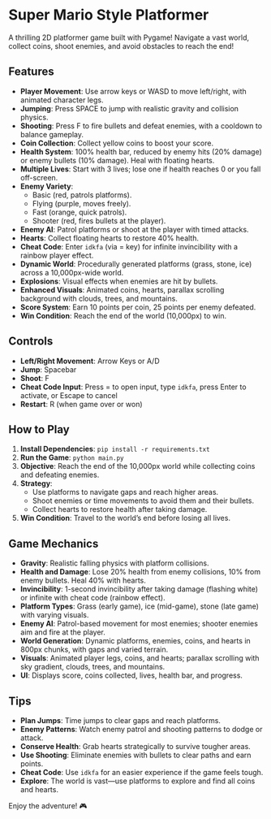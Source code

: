# Super Mario Style Platformer

A thrilling 2D platformer game built with Pygame! Navigate a vast world, collect coins, shoot enemies, and avoid obstacles to reach the end!

## Features

- **Player Movement**: Use arrow keys or WASD to move left/right, with animated character legs.
- **Jumping**: Press SPACE to jump with realistic gravity and collision physics.
- **Shooting**: Press F to fire bullets and defeat enemies, with a cooldown to balance gameplay.
- **Coin Collection**: Collect yellow coins to boost your score.
- **Health System**: 100% health bar, reduced by enemy hits (20% damage) or enemy bullets (10% damage). Heal with floating hearts.
- **Multiple Lives**: Start with 3 lives; lose one if health reaches 0 or you fall off-screen.
- **Enemy Variety**:
  - Basic (red, patrols platforms).
  - Flying (purple, moves freely).
  - Fast (orange, quick patrols).
  - Shooter (red, fires bullets at the player).
- **Enemy AI**: Patrol platforms or shoot at the player with timed attacks.
- **Hearts**: Collect floating hearts to restore 40% health.
- **Cheat Code**: Enter `idkfa` (via = key) for infinite invincibility with a rainbow player effect.
- **Dynamic World**: Procedurally generated platforms (grass, stone, ice) across a 10,000px-wide world.
- **Explosions**: Visual effects when enemies are hit by bullets.
- **Enhanced Visuals**: Animated coins, hearts, parallax scrolling background with clouds, trees, and mountains.
- **Score System**: Earn 10 points per coin, 25 points per enemy defeated.
- **Win Condition**: Reach the end of the world (10,000px) to win.

## Controls

- **Left/Right Movement**: Arrow Keys or A/D
- **Jump**: Spacebar
- **Shoot**: F
- **Cheat Code Input**: Press = to open input, type `idkfa`, press Enter to activate, or Escape to cancel
- **Restart**: R (when game over or won)

## How to Play

1. **Install Dependencies**: `pip install -r requirements.txt`
2. **Run the Game**: `python main.py`
3. **Objective**: Reach the end of the 10,000px world while collecting coins and defeating enemies.
4. **Strategy**:
   - Use platforms to navigate gaps and reach higher areas.
   - Shoot enemies or time movements to avoid them and their bullets.
   - Collect hearts to restore health after taking damage.
5. **Win Condition**: Travel to the world’s end before losing all lives.

## Game Mechanics

- **Gravity**: Realistic falling physics with platform collisions.
- **Health and Damage**: Lose 20% health from enemy collisions, 10% from enemy bullets. Heal 40% with hearts.
- **Invincibility**: 1-second invincibility after taking damage (flashing white) or infinite with cheat code (rainbow effect).
- **Platform Types**: Grass (early game), ice (mid-game), stone (late game) with varying visuals.
- **Enemy AI**: Patrol-based movement for most enemies; shooter enemies aim and fire at the player.
- **World Generation**: Dynamic platforms, enemies, coins, and hearts in 800px chunks, with gaps and varied terrain.
- **Visuals**: Animated player legs, coins, and hearts; parallax scrolling with sky gradient, clouds, trees, and mountains.
- **UI**: Displays score, coins collected, lives, health bar, and progress.

## Tips

- **Plan Jumps**: Time jumps to clear gaps and reach platforms.
- **Enemy Patterns**: Watch enemy patrol and shooting patterns to dodge or attack.
- **Conserve Health**: Grab hearts strategically to survive tougher areas.
- **Use Shooting**: Eliminate enemies with bullets to clear paths and earn points.
- **Cheat Code**: Use `idkfa` for an easier experience if the game feels tough.
- **Explore**: The world is vast—use platforms to explore and find all coins and hearts.

Enjoy the adventure! 🎮